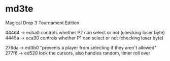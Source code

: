 # md3te
Magical Drop 3 Tournament Edition

44464 -> ecba0 controls whether P2 can select or not (checking loser byte)
4445a -> eca30 controls whether P1 can select or not (checking loser byte)

276da -> ed3b0 "prevents a player from selecting if they aren't allowed"
277f6 -> ed520 lock the cursors, also handles random, timer roll over
